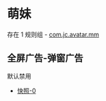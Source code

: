 # 萌妹

存在 1 规则组 - [com.jc.avatar.mm](/src/apps/com.jc.avatar.mm.ts)

## 全屏广告-弹窗广告

默认禁用

- [快照-0](https://i.gkd.li/i/13188475)
